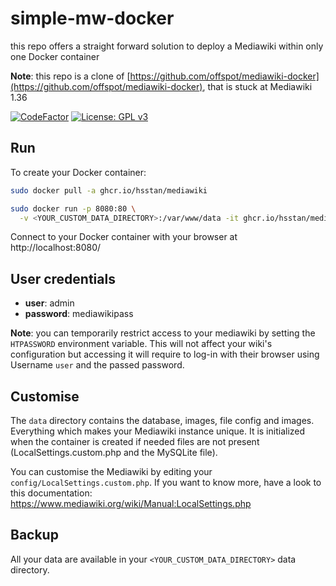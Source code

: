# simple-mw-docker

this repo offers a straight forward solution to deploy a Mediawiki within only one Docker container

**Note**: this repo is a clone of [https://github.com/offspot/mediawiki-docker](https://github.com/offspot/mediawiki-docker), that is stuck at Mediawiki 1.36

[![CodeFactor](https://www.codefactor.io/repository/github/hsstan/simple-mw-docker/badge/main)](https://www.codefactor.io/repository/github/hsstan/simple-mw-docker/overview/main)
[![License: GPL v3](https://img.shields.io/badge/License-GPLv3-blue.svg)](https://www.gnu.org/licenses/gpl-3.0)

Run
---

To create your Docker container:

```bash
sudo docker pull -a ghcr.io/hsstan/mediawiki

sudo docker run -p 8080:80 \
  -v <YOUR_CUSTOM_DATA_DIRECTORY>:/var/www/data -it ghcr.io/hsstan/mediawiki
```

Connect to your Docker container with your browser at
http://localhost:8080/

User credentials
----------------

* **user**: admin
* **password**: mediawikipass

**Note**: you can temporarily restrict access to your mediawiki by setting the `HTPASSWORD` environment variable.
This will not affect your wiki's configuration but accessing it will require to log-in with their browser
using Username `user` and the passed password.

Customise
---------

The `data` directory contains the database, images, file config and
images. Everything which makes your Mediawiki instance unique. It is
initialized when the container is created if needed files are not
present (LocalSettings.custom.php and the MySQLite file).

You can customise the Mediawiki by editing your
`config/LocalSettings.custom.php`. If you want to know more, have a
look to this documentation:
https://www.mediawiki.org/wiki/Manual:LocalSettings.php

Backup
------

All your data are available in your `<YOUR_CUSTOM_DATA_DIRECTORY>`
data directory.
